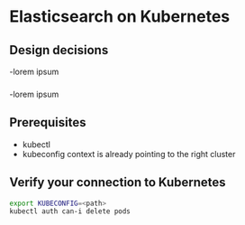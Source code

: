 # Elasticsearch on Kubernetes


## Design decisions
-lorem ipsum
###
-lorem ipsum


## Prerequisites
- kubectl
- kubeconfig context is already pointing to the right cluster


## Verify your connection to Kubernetes

```bash
export KUBECONFIG=<path>
kubectl auth can-i delete pods
```



